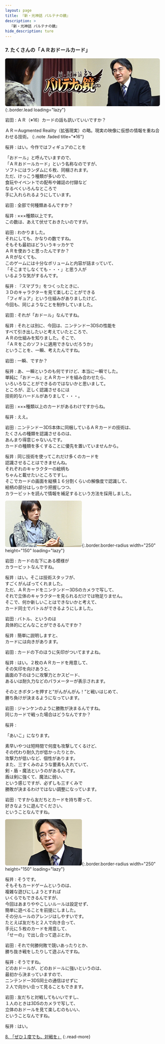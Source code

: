 ```yaml
---
layout: page
title: 『新・光神話 パルテナの鏡』
description: >
  『新・光神話 パルテナの鏡』
hide_description: ture
---
```


### 7. たくさんの「ＡＲおドールカード」

![](/interviews/jp/3ds/akdj/vol1/img/mainvisual7.jpg){:.border.lead loading="lazy"}

岩田
: ＡＲ（※16）カードの話も訊いていいですか？

ＡＲ＝Augmented Reality（拡張現実）の略。現実の映像に仮想の情報を重ね合わせる技術。
{:.note .faded title="※16"}

桜井
: はい。今作ではフィギュアのことを<br>

「おドール」と呼んでいますので、<br>「ＡＲおドールカード」という名称なのですが、<br>ソフトにはランダムに６枚、同梱されます。<br>ただ、けっこう種類が多いので、<br>食玩やイベントでの配布や雑誌の付録など<br>なるべくいろんなところで<br>手に入れられるようにしています。

岩田
: 全部で何種類あるんですか？

桜井
: ×××種類以上です。<br>この数は、あえて伏せておきたいのですが。

岩田
: わかりました。<br>それにしても、かなりの数ですね。<br>そもそも最初はどういうキッカケで<br>ＡＲを使おうと思ったんですか？<br>ＡＲがなくても、<br>このゲームには十分なボリュームと内容が詰まっていて、<br>「そこまでしなくても・・・」と思う人が<br>いるような気がするんです。

桜井
: 『スマブラ』をつくったときに、<br>３Ｄのキャラクターを見て楽しむことができる<br>「フィギュア」という仕組みがありましたけど、<br>今回も、同じようなことを制作していました。

岩田
: それが「おドール」なんですね。

桜井
: それとは別に、今回は、ニンテンドー3DSの性能を<br>すべて引き出したいと考えていたところで、<br>ＡＲの仕組みを知りました。そこで、<br>「ＡＲをこのソフトに適用できないだろうか」<br>ということを、一瞬、考えたんですね。

岩田
: 一瞬、ですか？

桜井
: あ、一瞬というのも何ですけど、本当に一瞬でした。<br>単純に「おドール」とＡＲカードを組み合わせたら、<br>いろいろなことができるのではないかと思いまして。<br>ところが、正しく認識させるには<br>技術的なハードルがありまして・・・。

岩田
: ×××種類以上のカードがあるわけですからね。

桜井
: ええ。

岩田
: ニンテンドー3DS本体に同梱しているＡＲカードの技術は、<br>たくさんの種類を認識させるのは、<br>あんまり得意じゃないんです。<br>カードの種類を多くすることに優先を置いていませんから。

桜井
: 同じ技術を使ってこれだけ多くのカードを<br>認識させることはできませんね。<br>それぞれのキャラクターの絵柄も<br>ちゃんと載せたいところですし。<br>そこでカードの画面を縦横１６分割くらいの解像度で認識して、<br>絵柄の部分はしっかり把握しつつ、<br>カラービットを読んで情報を補足するという方法を採用しました。

![](/interviews/jp/3ds/akdj/vol1/img/photo26.jpg){:.border.border-radius width="250" height="150"  loading="lazy"}

岩田
: カードの左下にある模様が<br>カラービットなんですね。

桜井
: はい。そこは技術スタッフが、<br>すごくがんばってくれました。<br>ただ、ＡＲカードをニンテンドー3DSのカメラで写して、<br>それで立体のキャラクターを見られるだけでは物足りません。<br>そこで、何か新しいことはできないかと考えて、<br>カード同士でバトルができるようにしました。

岩田
: バトル、というのは<br>具体的にどんなことができるんですか？

桜井
: 簡単に説明しますと、<br>カードには向きがあります。

岩田
: カードの下のほうに矢印がついてますよね。

桜井
: はい。２枚のＡＲカードを用意して、<br>その矢印を向けあうと、<br>画面の下のほうに攻撃力とかスピード、<br>あるいは耐久力などのパラメーターが表示されます。<br>

そのときボタンを押すと“がんがんがん！”と戦いはじめて、<br>勝ち負けが決まるようになっています。

岩田
: ジャンケンのように勝敗が決まるんですね。<br>同じカードで戦った場合はどうなんですか？

桜井
: 

「あいこ」になります。<br>

素早いやつは短時間で何度も攻撃してくるけど、<br>その代わり耐久力が低かったりとか、<br>攻撃力が低いなど、個性があります。<br>また、三すくみのような要素も入れていて、<br>剣・盾・魔法というのがあるんです。<br>盾は剣に強くて、魔法に弱い、<br>という感じですが、必ずしも三すくみで<br>勝敗が決まるわけではない調整になっています。

岩田
: ですから友だちとカードを持ち寄って、<br>好きなように遊んでください、<br>ということなんですね。

![](/interviews/jp/3ds/akdj/vol1/img/photo27.jpg){:.border.border-radius width="250" height="150"  loading="lazy"}

桜井
: そうです。<br>そもそもカードゲームというのは、<br>複雑な遊びにしようとすれば<br>いくらでもできるんですが、<br>今回はあまりややこしいルールは設定せず、<br>簡単に遊べることを前提にしました。<br>その分ルールのアレンジはしやすいです。<br>たとえば友だちと２人で向き合って、<br>手元に５枚のカードを用意して、<br>「せーの」で出し合って遊ぶとか。

岩田
: それで何勝何敗で競いあったりとか、<br>勝ち抜き戦をしたりして遊ぶんですね。

桜井
: そうですね。<br>どのおドールが、どのおドールに強いというのは、<br>最初から決まっていますので、<br>ニンテンドー3DS同士の通信はせずに<br>２人で向かい合って見ることもできます。

岩田
: 友だちと対戦してもいいですし、<br>１人のときは3DSのカメラで写して、<br>立体のおドールを見て楽しむのもいい、<br>ということなんですね。

桜井
: はい。


[8. 「ぜひ１度でも、対戦を」](8.md)
{:.read-more}
